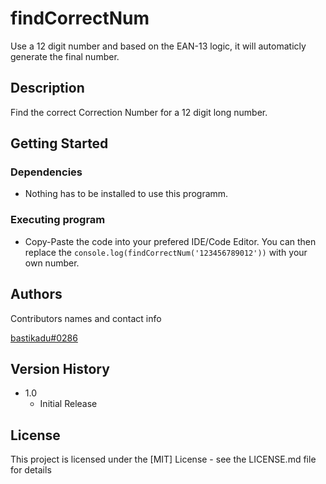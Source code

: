 # findCorrectNum

Use a 12 digit number and based on the EAN-13 logic, it will automaticly generate the final number.

## Description

Find the correct Correction Number for a 12 digit long number.

## Getting Started

### Dependencies

* Nothing has to be installed to use this programm.

### Executing program

* Copy-Paste the code into your prefered IDE/Code Editor. You can then replace the ```console.log(findCorrectNum('123456789012'))``` with your own number.

## Authors

Contributors names and contact info

[bastikadu#0286](https://discordapp.com/users/688420790366240880)

## Version History

* 1.0
    * Initial Release

## License

This project is licensed under the [MIT] License - see the LICENSE.md file for details
